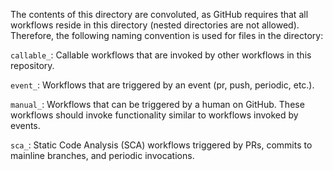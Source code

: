 The contents of this directory are convoluted, as GitHub requires that all workflows reside in this directory (nested directories are not allowed). Therefore, the following naming convention is used for files in the directory:

`callable_`: Callable workflows that are invoked by other workflows in this repository.

`event_`: Workflows that are triggered by an event (pr, push, periodic, etc.).

`manual_`: Workflows that can be triggered by a human on GitHub. These workflows should invoke functionality similar to workflows invoked by events.

`sca_`: Static Code Analysis (SCA) workflows triggered by PRs, commits to mainline branches, and periodic invocations.
